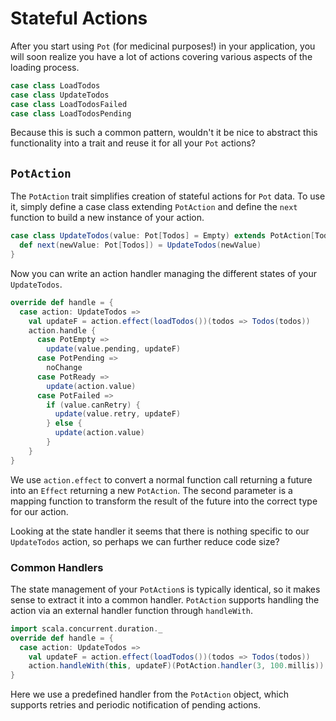 # Stateful Actions

After you start using `Pot` (for medicinal purposes!) in your application, you will soon realize you have a lot of actions covering various aspects of the
loading process.

```scala
case class LoadTodos
case class UpdateTodos
case class LoadTodosFailed
case class LoadTodosPending
```

Because this is such a common pattern, wouldn't it be nice to abstract this functionality into a trait and reuse it for all your `Pot` actions?

## `PotAction`

The `PotAction` trait simplifies creation of stateful actions for `Pot` data. To use it, simply define a case class extending `PotAction` and define the `next`
function to build a new instance of your action.

```scala
case class UpdateTodos(value: Pot[Todos] = Empty) extends PotAction[Todos, UpdateTodos] {
  def next(newValue: Pot[Todos]) = UpdateTodos(newValue)
}
```

Now you can write an action handler managing the different states of your `UpdateTodos`.

```scala
override def handle = {
  case action: UpdateTodos =>
    val updateF = action.effect(loadTodos())(todos => Todos(todos))
    action.handle {
      case PotEmpty =>
        update(value.pending, updateF)
      case PotPending =>
        noChange
      case PotReady =>
        update(action.value)
      case PotFailed =>
        if (value.canRetry) {
          update(value.retry, updateF)
        } else {
          update(action.value)
        }
    }
}
```

We use `action.effect` to convert a normal function call returning a future into an `Effect` returning a new `PotAction`. The second parameter is a mapping
function to transform the result of the future into the correct type for our action.

Looking at the state handler it seems that there is nothing specific to our `UpdateTodos` action, so perhaps we can further reduce code size?

### Common Handlers

The state management of your `PotAction`s is typically identical, so it makes sense to extract it into a common handler. `PotAction` supports handling the
action via an external handler function through `handleWith`.

```scala
import scala.concurrent.duration._
override def handle = {
  case action: UpdateTodos =>
    val updateF = action.effect(loadTodos())(todos => Todos(todos))
    action.handleWith(this, updateF)(PotAction.handler(3, 100.millis))
}
```
    
Here we use a predefined handler from the `PotAction` object, which supports retries and periodic notification of pending actions.
